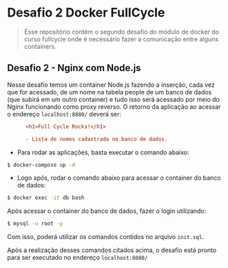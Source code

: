 # Desafio 2 Docker FullCycle
> Esse repositório contém o segundo desafio do módulo de docker do curso fullcycle onde é necessário fazer a comunicação entre alguns containers.

## Desafio 2 - Nginx com Node.js

Nesse desafio temos um container Node.js fazendo a inserção, cada vez que for acessado, de um nome na tabela people de um banco de dados (que subirá em um outro container) e tudo isso será acessado por meio do Nginx funcionando como proxy reverso. O retorno da aplicação ao acessar o endereço `localhost:8080/` deverá ser:

```ini
      <h1>Full Cycle Rocks!</h1>

      - Lista de nomes cadastrada no banco de dados.
```

* Para rodar as aplicações, basta executar o comando abaixo:

```bash
$ docker-compose up -d
```

* Logo após, rodar o comando abaixo para acessar o container do banco de dados:
```bash
$ docker exec -it db bash
```
Após acessar o container do banco de dados, fazer o login utilizando: 
```bash
$ mysql -u root -p
```
Com isso, poderá utilizar os comandos contidos no arquivo `init.sql`.

Após a realização desses comandos citados acima, o desafio está pronto para ser executado no endereço `localhost:8080/`
